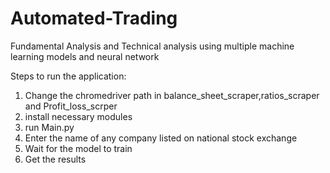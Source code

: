 # Automated-Trading
Fundamental Analysis and Technical analysis using multiple machine learning models and neural network

Steps to run the application:

1. Change the chromedriver path in balance_sheet_scraper,ratios_scraper and Profit_loss_scrper 
2. install necessary modules
3. run Main.py
4. Enter the name of any company listed on national stock exchange
5. Wait for the model to train
6. Get the results
